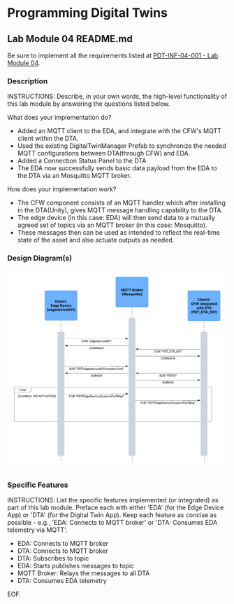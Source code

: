 # Programming Digital Twins

## Lab Module 04 README.md

Be sure to implement all the requirements listed at [PDT-INF-04-001 - Lab Module 04](https://github.com/programming-digital-twins/pdt-exercise-tasks/issues/12).


### Description

INSTRUCTIONS: Describe, in your own words, the high-level functionality of this lab module by answering the questions listed below.

What does your implementation do? 

- Added an MQTT client to the EDA, and integrate with the CFW's MQTT client within the DTA.
- Used the existing DigitalTwinManager Prefab to synchronize the needed MQTT configurations between DTA(through CFW) and EDA.
- Added a Connection Status Panel to the DTA
- The EDA now successfully sends basic data payload from the EDA to the DTA via an Mosquitto MQTT broker.


How does your implementation work?
- The CFW component consists of an MQTT handler which after installing in the DTA(Unity), gives MQTT message handling capability to the DTA.
- The edge device (in this case: EDA) will then send data to a mutually agreed set of topics via an MQTT broker (in this case: Mosquitto).
- These messages then can be used as intended to reflect the real-time state of the asset and also actuate outputs as needed.

### Design Diagram(s)

![MQTT](../files/MQTT.png)

### Specific Features

INSTRUCTIONS: List the specific features implemented (or integrated) as part of this lab module. Preface each with either 'EDA' (for the Edge Device App) or 'DTA' (for the Digital Twin App). Keep each feature as concise as possible - e.g., 'EDA: Connects to MQTT broker' or 'DTA: Consumes EDA telemetry via MQTT'.

- EDA: Connects to MQTT broker
- DTA: Connects to MQTT broker 
- DTA: Subscribes to topic
- EDA: Starts publishes messages to topic
- MQTT Broker: Relays the messages to all DTA
- DTA: Consumes EDA telemetry

EOF.
